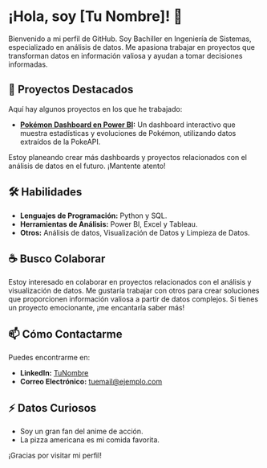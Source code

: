 # ¡Hola, soy [Tu Nombre]! 👋

Bienvenido a mi perfil de GitHub. Soy Bachiller en Ingeniería de Sistemas, especializado en análisis de datos. Me apasiona trabajar en proyectos que transforman datos en información valiosa y ayudan a tomar decisiones informadas.

## 🚀 Proyectos Destacados

Aquí hay algunos proyectos en los que he trabajado:

- **[Pokémon Dashboard en Power BI](https://github.com/tu-usuario/pokemon-dashboard):** Un dashboard interactivo que muestra estadísticas y evoluciones de Pokémon, utilizando datos extraídos de la PokeAPI.

Estoy planeando crear más dashboards y proyectos relacionados con el análisis de datos en el futuro. ¡Mantente atento!

## 🛠️ Habilidades

- **Lenguajes de Programación:** Python y SQL.
- **Herramientas de Análisis:** Power BI, Excel y Tableau.
- **Otros:** Análisis de datos, Visualización de Datos y Limpieza de Datos.

## ☕ Busco Colaborar

Estoy interesado en colaborar en proyectos relacionados con el análisis y visualización de datos. Me gustaría trabajar con otros para crear soluciones que proporcionen información valiosa a partir de datos complejos. Si tienes un proyecto emocionante, ¡me encantaría saber más!

## 📫 Cómo Contactarme

Puedes encontrarme en:

- **LinkedIn:** [TuNombre](https://www.linkedin.com/in/tuperfil)
- **Correo Electrónico:** tuemail@ejemplo.com

## ⚡ Datos Curiosos

- Soy un gran fan del anime de acción.
- La pizza americana es mi comida favorita.

¡Gracias por visitar mi perfil!
